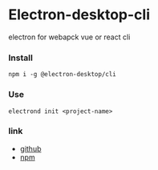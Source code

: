 # Electron-desktop-cli

electron for webapck vue or react cli

### Install 

```shell
npm i -g @electron-desktop/cli
```

### Use

```
electrond init <project-name>
```

### link

- [github](https://github.com/ranyunlong/electron-desktop-cli)
- [npm](https://www.npmjs.com/package/@electron-desktop/cli)


